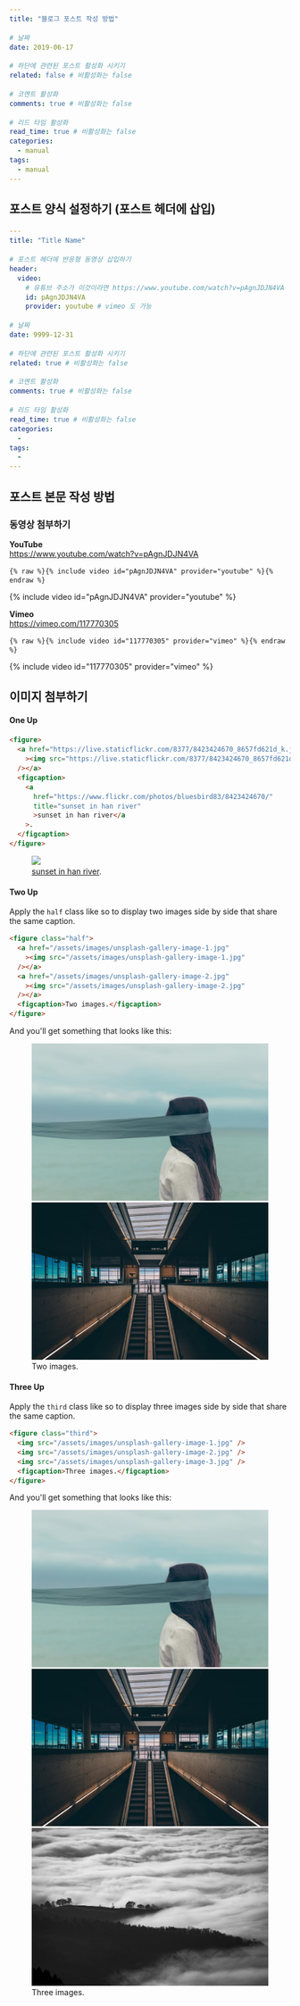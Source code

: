 ```yaml
---
title: "블로그 포스트 작성 방법"

# 날짜
date: 2019-06-17

# 하단에 관련된 포스트 활성화 시키기
related: false # 비활성화는 false

# 코멘트 활성화
comments: true # 비활성화는 false

# 리드 타임 활성화
read_time: true # 비활성화는 false
categories:
  - manual
tags:
  - manual
---
```


## 포스트 양식 설정하기 (포스트 헤더에 삽입)

```yaml
---
title: "Title Name"

# 포스트 헤더에 반응형 동영상 삽입하기
header:
  video:
    # 유튜브 주소가 이것이라면 https://www.youtube.com/watch?v=pAgnJDJN4VA
    id: pAgnJDJN4VA
    provider: youtube # vimeo 도 가능

# 날짜
date: 9999-12-31

# 하단에 관련된 포스트 활성화 시키기
related: true # 비활성화는 false

# 코멘트 활성화
comments: true # 비활성화는 false

# 리드 타임 활성화
read_time: true # 비활성화는 false
categories:
  -
tags:
  -
---

```

## 포스트 본문 작성 방법

### 동영상 첨부하기

**YouTube**  
<https://www.youtube.com/watch?v=pAgnJDJN4VA>

```liquid
{% raw %}{% include video id="pAgnJDJN4VA" provider="youtube" %}{% endraw %}
```

{% include video id="pAgnJDJN4VA" provider="youtube" %}

**Vimeo**  
<https://vimeo.com/117770305>

```liquid
{% raw %}{% include video id="117770305" provider="vimeo" %}{% endraw %}
```

{% include video id="117770305" provider="vimeo" %}

## 이미지 첨부하기

#### One Up

```html
<figure>
  <a href="https://live.staticflickr.com/8377/8423424670_8657fd621d_k.jpg"
    ><img src="https://live.staticflickr.com/8377/8423424670_8657fd621d_k.jpg"
  /></a>
  <figcaption>
    <a
      href="https://www.flickr.com/photos/bluesbird83/8423424670/"
      title="sunset in han river"
      >sunset in han river</a
    >.
  </figcaption>
</figure>
```

<figure>
	<a href="https://live.staticflickr.com/8377/8423424670_8657fd621d_k.jpg"><img src="https://live.staticflickr.com/8377/8423424670_8657fd621d_k.jpg"></a>
	<figcaption><a href="https://www.flickr.com/photos/bluesbird83/8423424670/" title="sunset in han river">sunset in han river</a>.</figcaption>
</figure>

#### Two Up

Apply the `half` class like so to display two images side by side that share the same caption.

```html
<figure class="half">
  <a href="/assets/images/unsplash-gallery-image-1.jpg"
    ><img src="/assets/images/unsplash-gallery-image-1.jpg"
  /></a>
  <a href="/assets/images/unsplash-gallery-image-2.jpg"
    ><img src="/assets/images/unsplash-gallery-image-2.jpg"
  /></a>
  <figcaption>Two images.</figcaption>
</figure>
```

And you'll get something that looks like this:

<figure class="half">
	<a href="/assets/images/unsplash-gallery-image-1.jpg"><img src="/assets/images/unsplash-gallery-image-1.jpg"></a>
	<a href="/assets/images/unsplash-gallery-image-2.jpg"><img src="/assets/images/unsplash-gallery-image-2.jpg"></a>
	<figcaption>Two images.</figcaption>
</figure>

#### Three Up

Apply the `third` class like so to display three images side by side that share the same caption.

```html
<figure class="third">
  <img src="/assets/images/unsplash-gallery-image-1.jpg" />
  <img src="/assets/images/unsplash-gallery-image-2.jpg" />
  <img src="/assets/images/unsplash-gallery-image-3.jpg" />
  <figcaption>Three images.</figcaption>
</figure>
```

And you'll get something that looks like this:

<figure class="third">
	<img src="/assets/images/unsplash-gallery-image-1.jpg">
	<img src="/assets/images/unsplash-gallery-image-2.jpg">
	<img src="/assets/images/unsplash-gallery-image-3.jpg">
	<figcaption>Three images.</figcaption>
</figure>
